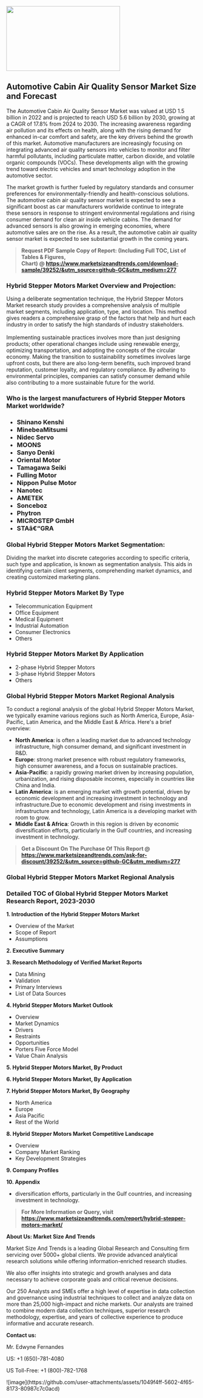 <p><img class="alignnone size-medium wp-image-20088" src="https://ffe5etoiles.com/wp-content/uploads/2024/12/MST1-300x171.png" alt="" width="300" height="171" /></p><h2>Automotive Cabin Air Quality Sensor Market Size and Forecast</h2><p>The Automotive Cabin Air Quality Sensor Market was valued at USD 1.5 billion in 2022 and is projected to reach USD 5.6 billion by 2030, growing at a CAGR of 17.8% from 2024 to 2030. The increasing awareness regarding air pollution and its effects on health, along with the rising demand for enhanced in-car comfort and safety, are the key drivers behind the growth of this market. Automotive manufacturers are increasingly focusing on integrating advanced air quality sensors into vehicles to monitor and filter harmful pollutants, including particulate matter, carbon dioxide, and volatile organic compounds (VOCs). These developments align with the growing trend toward electric vehicles and smart technology adoption in the automotive sector.</p><p>The market growth is further fueled by regulatory standards and consumer preferences for environmentally-friendly and health-conscious solutions. The automotive cabin air quality sensor market is expected to see a significant boost as car manufacturers worldwide continue to integrate these sensors in response to stringent environmental regulations and rising consumer demand for clean air inside vehicle cabins. The demand for advanced sensors is also growing in emerging economies, where automotive sales are on the rise. As a result, the automotive cabin air quality sensor market is expected to see substantial growth in the coming years.</p></p><blockquote id="" class=""><strong>Request PDF Sample Copy of Report: (Including Full TOC, List of Tables &amp; Figures, Chart)&nbsp;@&nbsp;<strong><a href="https://www.marketsizeandtrends.com/download-sample/39252/&utm_source=github-GC&utm_medium=277" target="_blank">https://www.marketsizeandtrends.com/download-sample/39252/&utm_source=github-GC&utm_medium=277</a></strong></strong></blockquote><h3 id="" class="">Hybrid Stepper Motors Market&nbsp;Overview and Projection:</h3><p id="" class="">Using a deliberate segmentation technique, the Hybrid Stepper Motors Market research study provides a comprehensive analysis of multiple market segments, including application, type, and location. This method gives readers a comprehensive grasp of the factors that help and hurt each industry in order to satisfy the high standards of industry stakeholders. <br /> <br />Implementing sustainable practices involves more than just designing products; other operational changes include using renewable energy, optimizing transportation, and adopting the concepts of the circular economy. Making the transition to sustainability sometimes involves large upfront costs, but there are also long-term benefits, such improved brand reputation, customer loyalty, and regulatory compliance. By adhering to environmental principles, companies can satisfy consumer demand while also contributing to a more sustainable future for the world.</p><h3 id="" class="">Who is the largest manufacturers of&nbsp;Hybrid Stepper Motors Market worldwide?</h3><h3 class=""><p><ul><li>Shinano Kenshi </li><li> MinebeaMitsumi </li><li> Nidec Servo </li><li> MOONS </li><li> Sanyo Denki </li><li> Oriental Motor </li><li> Tamagawa Seiki </li><li> Fulling Motor </li><li> Nippon Pulse Motor </li><li> Nanotec </li><li> AMETEK </li><li> Sonceboz </li><li> Phytron </li><li> MICROSTEP GmbH </li><li> STAâ€“GRA</li></ul></p></h3><h3 id="" class="">Global&nbsp;Hybrid Stepper Motors Market Segmentation:</h3><p id="" class="">Dividing the market into discrete categories according to specific criteria, such type and application, is known as segmentation analysis. This aids in identifying certain client segments, comprehending market dynamics, and creating customized marketing plans.</p><h3 id="" class="">Hybrid Stepper Motors Market&nbsp;By Type</h3><p><p><ul><li>Telecommunication Equipment </li><li> Office Equipment </li><li> Medical Equipment </li><li> Industrial Automation </li><li> Consumer Electronics </li><li> Others</p></li></ul></p></p><h3 id="" class="">Hybrid Stepper Motors Market&nbsp;By Application</h3><p class=""><p><ul><li>2-phase Hybrid Stepper Motors </li><li> 3-phase Hybrid Stepper Motors </li><li> Others</li></ul></p></p><h3 id="" class="">Global Hybrid Stepper Motors Market Regional Analysis</h3><p id="" class="">To conduct a regional analysis of the global Hybrid Stepper Motors Market, we typically examine various regions such as North America, Europe, Asia-Pacific, Latin America, and the Middle East &amp; Africa. Here's a brief overview:</p><ul><li><strong>North America</strong>: is often a leading market due to advanced technology infrastructure, high consumer demand, and significant investment in R&amp;D.</li><li><strong>Europe</strong>: strong market presence with robust regulatory frameworks, high consumer awareness, and a focus on sustainable practices.</li><li><strong>Asia-Pacific</strong>: a rapidly growing market driven by increasing population, urbanization, and rising disposable incomes, especially in countries like China and India.</li><li><strong>Latin America</strong>: is an emerging market with growth potential, driven by economic development and increasing investment in technology and infrastructure.Due to economic development and rising investments in infrastructure and technology, Latin America is a developing market with room to grow.</li><li><strong>Middle East &amp; Africa</strong>: Growth in this region is driven by economic diversification efforts, particularly in the Gulf countries, and increasing investment in technology.</li></ul><blockquote id="" class=""><strong>Get a Discount On The Purchase Of This Report @ <strong><a href="https://www.marketsizeandtrends.com/ask-for-discount/39252/&utm_source=github-GC&utm_medium=277" target="_blank">https://www.marketsizeandtrends.com/ask-for-discount/39252/&utm_source=github-GC&utm_medium=277</a></strong></strong></blockquote><h3 id="" class="">Global Hybrid Stepper Motors Market Regional Analysis</h3><h3 id="" class="">Detailed TOC of Global Hybrid Stepper Motors Market Research Report, 2023-2030</h3><p id="" class=""><strong>1. Introduction of the Hybrid Stepper Motors Market</strong></p><ul><li>Overview of the Market</li><li>Scope of Report</li><li>Assumptions</li></ul><p id="" class=""><strong>2. Executive Summary</strong></p><p id="" class=""><strong>3. Research Methodology of Verified Market Reports</strong></p><ul><li>Data Mining</li><li>Validation</li><li>Primary Interviews</li><li>List of Data Sources</li></ul><p id="" class=""><strong>4. Hybrid Stepper Motors Market Outlook</strong></p><ul><li>Overview</li><li>Market Dynamics</li><li>Drivers</li><li>Restraints</li><li>Opportunities</li><li>Porters Five Force Model</li><li>Value Chain Analysis</li></ul><p id="" class=""><strong>5. Hybrid Stepper Motors Market, By Product</strong></p><p id="" class=""><strong>6. Hybrid Stepper Motors Market, By Application</strong></p><p id="" class=""><strong>7. Hybrid Stepper Motors Market, By Geography</strong></p><ul><li>North America</li><li>Europe</li><li>Asia Pacific</li><li>Rest of the World</li></ul><p id="" class=""><strong>8. Hybrid Stepper Motors Market Competitive Landscape</strong></p><ul><li>Overview</li><li>Company Market Ranking</li><li>Key Development Strategies</li></ul><p id="" class=""><strong>9. Company Profiles</strong></p><p id="" class=""><strong>10. Appendix</strong></p><ul><li>diversification efforts, particularly in the Gulf countries, and increasing investment in technology.</li></ul><blockquote id="" class=""><strong>For More Information or Query, visit <strong><strong><a href="https://www.marketsizeandtrends.com/report/hybrid-stepper-motors-market/" target="_blank">https://www.marketsizeandtrends.com/report/hybrid-stepper-motors-market/</a></strong></strong></strong></blockquote><p id="" class=""><strong>About Us: Market Size And Trends</strong></p><p id="" class="">Market Size And Trends is a leading Global Research and Consulting firm servicing over 5000+ global clients. We provide advanced analytical research solutions while offering information-enriched research studies.</p><p id="" class="">We also offer insights into strategic and growth analyses and data necessary to achieve corporate goals and critical revenue decisions.</p><p id="" class="">Our 250 Analysts and SMEs offer a high level of expertise in data collection and governance using industrial techniques to collect and analyze data on more than 25,000 high-impact and niche markets. Our analysts are trained to combine modern data collection techniques, superior research methodology, expertise, and years of collective experience to produce informative and accurate research.</p><p id="" class=""><strong>Contact us:</strong></p><p id="" class="">Mr. Edwyne Fernandes</p><p id="" class="">US: +1 (650)-781-4080</p><p id="" class="">US Toll-Free: +1 (800)-782-1768</p>
![image](https://github.com/user-attachments/assets/1049f4ff-5602-4f65-8173-80987c7c0acd)
